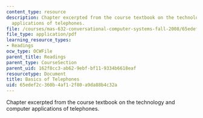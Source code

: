 ```yaml
---
content_type: resource
description: Chapter excerpted from the course textbook on the technology and computer
  applications of telephones.
file: /courses/mas-632-conversational-computer-systems-fall-2008/65edef2c360b4af12f80a9da88b4c32a_shmandt_txt_ch10.pdf
file_type: application/pdf
learning_resource_types:
- Readings
ocw_type: OCWFile
parent_title: Readings
parent_type: CourseSection
parent_uid: 162f8cc3-ab62-9ebf-bf11-9334b6618eaf
resourcetype: Document
title: Basics of Telephones
uid: 65edef2c-360b-4af1-2f80-a9da88b4c32a
---
```

Chapter excerpted from the course textbook on the technology and computer applications of telephones.

